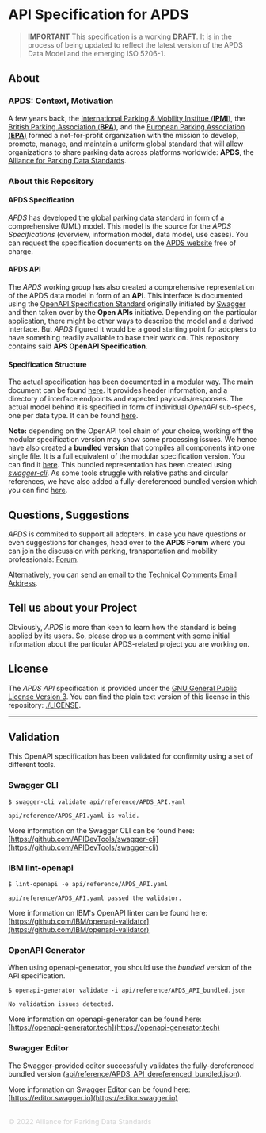 # API Specification for APDS

> **IMPORTANT**
> This specification is a working **DRAFT**. 
> It is in the process of being updated to reflect the latest version of the APDS Data Model and the emerging ISO 5206-1.  

## About
### APDS: Context, Motivation
A few years back, the [International Parking &amp; Mobility Institue (**IPMI**)](https://ipmi.parking-mobility.org), the [British Parking Association (**BPA**)](https://www.britishparking.co.uk), and the [European Parking Association (**EPA**)](https://www.europeanparking.eu) formed a not-for-profit organization with the mission to develop, promote, manage, and maintain a uniform global standard that will allow organizations to share parking data across platforms worldwide: **APDS**, the [Alliance for Parking Data Standards](https://www.allianceforparkingdatastandards.org). 

### About this Repository
#### APDS Specification
_APDS_ has developed the global parking data standard in form of a comprehensive (UML) model. This model is the source for the _APDS Specifications_ (overview, information model, data model, use cases). You can request the specification documents on the [APDS website](https://www.allianceforparkingdatastandards.org) free of charge.

#### APDS API
The _APDS_ working group has also created a comprehensive representation of the APDS data model in form of an **API**. This interface is documented using the [OpenAPI Specification Standard](https://www.openapis.org) originally initiated by [Swagger](https://swagger.io) and then taken over by the **Open APIs** initiative. Depending on the particular application, there might be other ways to describe the model and a derived interface. But _APDS_ figured it would be a good starting point for adopters to have something readily available to base their work on. This repository contains said **APS OpenAPI Specification**.

#### Specification Structure
The actual specification has been documented in a modular way. The main document can be found [here](api/reference/APDS_API.yaml). It provides header information, and a directory of interface endpoints and expected payloads/responses. The actual model behind it is specified in form of individual _OpenAPI_ sub-specs, one per data type. It can be found [here](api/models/).

__Note:__ depending on the OpenAPI tool chain of your choice, working off the modular specification version may show some processing issues. We hence have also created a **bundled version** that compiles all components into one single file. It is a full equivalent of the modular specification version. You can find it [here](api/reference/APDS_API_bundled.json). This bundled representation has been created using [_swagger-cli_](https://github.com/APIDevTools/swagger-cli). As some tools struggle with relative paths and circular references, we have also added a fully-dereferenced bundled version which you can find [here](api/reference/APDS_API_dereferenced_bundled.json).

## Questions, Suggestions
_APDS_ is commited to support all adopters. In case you have questions or even suggestions for changes, head over to the **APDS Forum** where you can join the discussion with parking, transportation and mobility professionals: [Forum](https://www.allianceforparkingdatastandards.org/forum).

Alternatively, you can send an email to the [Technical Comments Email Address](mailto:technical-comments@allianceforparkingdatastandards.org).

## Tell us about your Project
Obviously, _APDS_ is more than keen to learn how the standard is being applied by its users. So, please drop us a comment with some initial information about the particular APDS-related project you are working on.

## License
The _APDS API_ specification is provided under the [GNU General Public License Version 3](https://www.gnu.org/licenses/quick-guide-gplv3.html). You can find the plain text version of this license in this repository: [./LICENSE](./LICENSE).

<hr/>

## Validation
This OpenAPI specification has been validated for confirmity using a set of different tools.

### Swagger CLI
```
$ swagger-cli validate api/reference/APDS_API.yaml

api/reference/APDS_API.yaml is valid.

```
More information on the Swagger CLI can be found here: [https://github.com/APIDevTools/swagger-cli](https://github.com/APIDevTools/swagger-cli)

### IBM lint-openapi
```
$ lint-openapi -e api/reference/APDS_API.yaml

api/reference/APDS_API.yaml passed the validator.

```
More information on IBM's OpenAPI linter can be found here: [https://github.com/IBM/openapi-validator](https://github.com/IBM/openapi-validator)

### OpenAPI Generator
When using openapi-generator, you should use the _bundled_ version of the API specification.
```
$ openapi-generator validate -i api/reference/APDS_API_bundled.json 

No validation issues detected.

```
More information on openapi-generator can be found here: [https://openapi-generator.tech](https://openapi-generator.tech)

### Swagger Editor
The Swagger-provided editor successfully validates the fully-dereferenced bundled version ([api/reference/APDS\_API\_dereferenced\_bundled.json](api/reference/APDS_API_dereferenced_bundled.json)).

More information on Swagger Editor can be found here: [https://editor.swagger.io](https://editor.swagger.io)

<br/>

<div style="color:lightgray">
&copy; 2022 Alliance for Parking Data Standards
</div>

